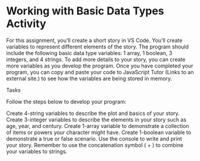 # Working with Basic Data Types Activity
For this assignment, you’ll create a short story in VS Code. You’ll create variables to represent different elements of the story. The program should include the following basic data type variables: 1 array, 1 boolean, 3 integers, and 4 strings. To add more details to your story, you can create more variables as you develop the program. Once you have completed your program, you can copy and paste your code to JavaScript Tutor (Links to an external site.) to see how the variables are being stored in memory.

 

Tasks

Follow the steps below to develop your program:

Create 4-string variables to describe the plot and basics of your story.
Create 3-integer variables to describe the elements in your story such as age, year, and century.
Create 1-array variable to demonstrate a collection of items or powers your character might have.
Create 1-boolean variable to demonstrate a true or false scenario.
Use the console to write and print your story. Remember to use the concatenation symbol ( + ) to combine your variables to strings.
